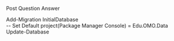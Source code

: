 Post
Question
Answer

Add-Migration InitialDatabase<br> -- Set Default project(Package Manager Console) = Edu.OMO.Data <br>Update-Database
